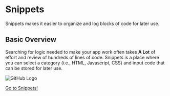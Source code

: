 # Snippets
Snippets makes it easier to organize and log blocks of code for later use.

## Basic Overview
Searching for logic needed to make your app work often takes __A Lot__ of effort and review of hundreds of lines of code. Snippets is a place where you can select a category (i.e., HTML, Javascript, CSS) and input code that can be stored for later use.

![GitHub Logo](/images/logo.png)

[Go to Snippets!](https://morning-harbor-79094.herokuapp.com/)
